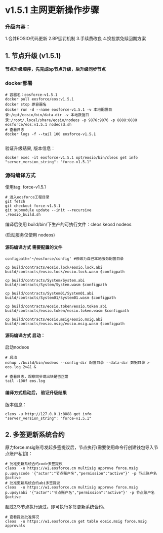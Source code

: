 # v1.5.1 主网更新操作步骤


### 升级内容：

1.合并EOSIO代码更新
2.BP惩罚机制
3.手续费改良
4.换投票免赎回期方案





## 1. 节点升级 (v1.5.1)

#### 节点升级顺序，先完成bp节点升级，后升级同步节点


	

### docker部署

```
# 容器名：eosforce-v1.5.1
docker pull eosforce/eos:v1.5.1
docker stop 原容器名
docker run -d --name eosforce-v1.5.1 -v 本地配置目录:/opt/eosio/bin/data-dir -v 本地数据目录:/root/.local/share/eosio/nodeos -p 9876:9876 -p 8888:8888 eosforce/eos:v1.5.1 nodeosd.sh
# 查看日志
docker logs -f --tail 100 eosforce-v1.5.1
    
```
验证升级结果, 版本信息：
```shell
docker exec -it eosforce-v1.5.1 opt/eosio/bin/cleos get info
"server_version_string": "force-v1.5.1"
```

### 源码编译方式
使用tag: force-v1.5.1

```shell
# 进入eosforce工程目录
git fetch
git checkout force-v1.5.1
git submodule update --init --recursive
./eosio_build.sh
```

编译后使用 build/bin/下生产的可执行文件：cleos  keosd  nodeos

(启动服务仅使用 nodeos)

#### 源码编译方式 需要配置的文件
```shell
configpath='~/eosforce/config' #修改为自己本地服务配置目录

cp build/contracts/eosio.lock/eosio.lock.abi  build/contracts/eosio.lock/eosio.lock.wasm $configpath

cp build/contracts/System/System.abi build/contracts/System/System.wasm $configpath

cp build/contracts/System01/System01.abi build/contracts/System01/System01.wasm $configpath

cp build/contracts/eosio.token/eosio.token.abi build/contracts/eosio.token/eosio.token.wasm $configpath

cp build/contracts/eosio.msig/eosio.msig.abi build/contracts/eosio.msig/eosio.msig.wasm $configpath
```

#### 源码编译方式 启动：
启动nodeos

```shell
# 启动
nohup ./build/bin/nodeos --config-dir 配置目录 --data-dir 数据目录 > eos.log 2>&1 &

# 查看日志，观察同步或出块是否正常
tail -100f eos.log
```

#### 编译方式启动后， 验证升级结果
版本信息：

```shell
cleos -u http://127.0.0.1:8888 get info
"server_version_string": "force-v1.5.1"
```




## 2. 多签更新系统合约

原力force.msig账号发起多签提议后，节点执行(需要使用命令行创建钱包导入节点账户私钥)：

```shell
# 批准更新系统合约code多签提议
cleos  -u https://w1.eosforce.cn multisig approve force.msig p.upsyscode '{"actor":"节点账户名","permission":"active"}' -p 节点账户名@active
# 批准更新系统合约abi多签提议
cleos  -u https://w1.eosforce.cn multisig approve force.msig p.upsysabi '{"actor":"节点账户名","permission":"active"}' -p 节点账户名@active
```
超过2/3节点执行通过，即可执行多签更新系统合约。

```shell
# 查看提议批准情况
cleos  -u https://w1.eosforce.cn get table eosio.msig force.msig approvals
```


